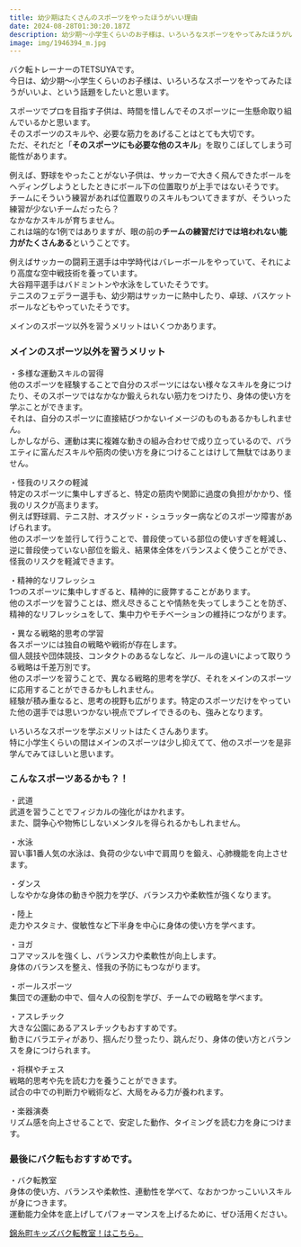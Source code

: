 ```yaml
---
title: 幼少期はたくさんのスポーツをやったほうがいい理由
date: 2024-08-28T01:30:20.187Z
description: 幼少期〜小学生くらいのお子様は、いろいろなスポーツをやってみたほうがいいよ、という話題をしたいと思います。
image: img/1946394_m.jpg
---
```

バク転トレーナーのTETSUYAです。\
今日は、幼少期〜小学生くらいのお子様は、いろいろなスポーツをやってみたほうがいいよ、という話題をしたいと思います。

スポーツでプロを目指す子供は、時間を惜しんでそのスポーツに一生懸命取り組んでいるかと思います。\
そのスポーツのスキルや、必要な筋力をあげることはとても大切です。\
ただ、それだと「**そのスポーツにも必要な他のスキル**」を取りこぼしてしまう可能性があります。

例えば、野球をやったことがない子供は、サッカーで大きく飛んできたボールをヘディングしようとしたときにボール下の位置取りが上手ではないそうです。\
チームにそういう練習があれば位置取りのスキルもついてきますが、そういった練習が少ないチームだったら？\
なかなかスキルが育ちません。\
これは端的な1例ではありますが、眼の前の**チームの練習だけでは培われない能力がたくさんある**ということです。

例えばサッカーの闘莉王選手は中学時代はバレーボールをやっていて、それにより高度な空中戦技術を養っています。\
大谷翔平選手はバドミントンや水泳をしていたそうです。\
テニスのフェデラー選手も、幼少期はサッカーに熱中したり、卓球、バスケットボールなどもやっていたそうです。

メインのスポーツ以外を習うメリットはいくつかあります。

### メインのスポーツ以外を習うメリット

・多様な運動スキルの習得\
他のスポーツを経験することで自分のスポーツにはない様々なスキルを身につけたり、そのスポーツではなかなか鍛えられない筋力をつけたり、身体の使い方を学ぶことができます。\
それは、自分のスポーツに直接結びつかないイメージのものもあるかもしれません。\
しかしながら、運動は実に複雑な動きの組み合わせで成り立っているので、バラエティに富んだスキルや筋肉の使い方を身につけることはけして無駄ではありません。

・怪我のリスクの軽減\
特定のスポーツに集中しすぎると、特定の筋肉や関節に過度の負担がかかり、怪我のリスクが高まります。\
例えば野球肩、テニス肘、オスグッド・シュラッター病などのスポーツ障害があげられます。\
他のスポーツを並行して行うことで、普段使っている部位の使いすぎを軽減し、逆に普段使っていない部位を鍛え、結果体全体をバランスよく使うことができ、怪我のリスクを軽減できます。

・精神的なリフレッシュ\
1つのスポーツに集中しすぎると、精神的に疲弊することがあります。\
他のスポーツを習うことは、燃え尽きることや情熱を失ってしまうことを防ぎ、精神的なリフレッシュをして、集中力やモチベーションの維持につながります。

・異なる戦略的思考の学習\
各スポーツには独自の戦略や戦術が存在します。\
個人競技や団体競技、コンタクトのあるなしなど、ルールの違いによって取りうる戦略は千差万別です。\
他のスポーツを習うことで、異なる戦略的思考を学び、それをメインのスポーツに応用することができるかもしれません。\
経験が積み重なると、思考の視野も広がります。特定のスポーツだけをやっていた他の選手では思いつかない視点でプレイできるのも、強みとなります。

いろいろなスポーツを学ぶメリットはたくさんあります。\
特に小学生くらいの間はメインのスポーツは少し抑えてて、他のスポーツを是非学んでみてほしいと思います。

### こんなスポーツあるかも？！

・武道\
武道を習うことでフィジカルの強化がはかれます。\
また、闘争心や物怖じしないメンタルを得られるかもしれません。

・水泳\
習い事1番人気の水泳は、負荷の少ない中で肩周りを鍛え、心肺機能を向上させます。

・ダンス\
しなやかな身体の動きや脱力を学び、バランス力や柔軟性が強くなります。

・陸上\
走力やスタミナ、俊敏性など下半身を中心に身体の使い方を学べます。

・ヨガ\
コアマッスルを強くし、バランス力や柔軟性が向上します。\
身体のバランスを整え、怪我の予防にもつながります。

・ボールスポーツ\
集団での運動の中で、個々人の役割を学び、チームでの戦略を学べます。

・アスレチック\
大きな公園にあるアスレチックもおすすめです。\
動きにバラエティがあり、掴んだり登ったり、跳んだり、身体の使い方とバランスを身につけられます。

・将棋やチェス\
戦略的思考や先を読む力を養うことができます。\
試合の中での判断力や戦術など、大局をみる力が養われます。

・楽器演奏\
リズム感を向上させることで、安定した動作、タイミングを読む力を身につけます。

### 最後にバク転もおすすめです。

・バク転教室\
身体の使い方、バランスや柔軟性、連動性を学べて、なおかつかっこいいスキルが身につきます。\
運動能力全体を底上げしてパフォーマンスを上げるために、ぜひ活用ください。

[錦糸町キッズバク転教室！はこちら。](https://kinshicho.back-ten.com/)